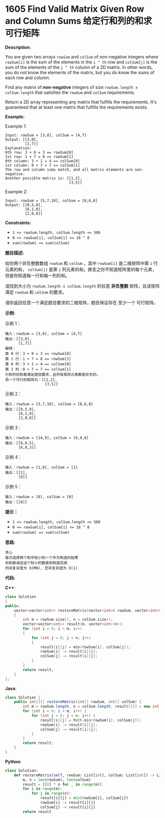 # 1605 Find Valid Matrix Given Row and Column Sums 给定行和列的和求可行矩阵

__Description:__

You are given two arrays `rowSum` and `colSum` of non-negative integers where `rowSum[i]` is the sum of the elements in the `i ^ th` row and `colSum[j]` is the sum of the elements of the `j ^ th` column of a 2D matrix. In other words, you do not know the elements of the matrix, but you do know the sums of each row and column.

Find any matrix of __non-negative__ integers of size `rowSum.length x colSum.length` that satisfies the `rowSum` and `colSum` requirements.

Return a 2D array representing any matrix that fulfills the requirements. It's guaranteed that at least one matrix that fulfills the requirements exists.

__Example:__

Example 1:

```text
Input: rowSum = [3,8], colSum = [4,7]
Output: [[3,0],
         [1,7]]
Explanation: 
0th row: 3 + 0 = 3 == rowSum[0]
1st row: 1 + 7 = 8 == rowSum[1]
0th column: 3 + 1 = 4 == colSum[0]
1st column: 0 + 7 = 7 == colSum[1]
The row and column sums match, and all matrix elements are non-negative.
Another possible matrix is: [[1,2],
                             [3,5]]
```

Example 2:

```text
Input: rowSum = [5,7,10], colSum = [8,6,8]
Output: [[0,5,0],
         [6,1,0],
         [2,0,8]]
```

__Constraints:__

- `1 <= rowSum.length, colSum.length <= 500`
- `0 <= rowSum[i], colSum[i] <= 10 ^ 8`
- `sum(rowSum) == sum(colSum)`

__题目描述:__

给你两个非负整数数组 `rowSum` 和 `colSum` ，其中 `rowSum[i]` 是二维矩阵中第 `i` 行元素的和， `colSum[j]` 是第 `j` 列元素的和。换言之你不知道矩阵里的每个元素，但是你知道每一行和每一列的和。

请找到大小为 `rowSum.length x colSum.length` 的任意 __非负整数__ 矩阵，且该矩阵满足 `rowSum` 和 `colSum` 的要求。

请你返回任意一个满足题目要求的二维矩阵，题目保证存在 至少一个 可行矩阵。

__示例:__

示例 1：

```text
输入：rowSum = [3,8], colSum = [4,7]
输出：[[3,0],
      [1,7]]
解释：
第 0 行：3 + 0 = 3 == rowSum[0]
第 1 行：1 + 7 = 8 == rowSum[1]
第 0 列：3 + 1 = 4 == colSum[0]
第 1 列：0 + 7 = 7 == colSum[1]
行和列的和都满足题目要求，且所有矩阵元素都是非负的。
另一个可行的矩阵为：[[1,2],
                  [3,5]]
```

示例 2：

```text
输入：rowSum = [5,7,10], colSum = [8,6,8]
输出：[[0,5,0],
      [6,1,0],
      [2,0,8]]
```

示例 3：

```text
输入：rowSum = [14,9], colSum = [6,9,8]
输出：[[0,9,5],
      [6,0,3]]
```

示例 4：

```text
输入：rowSum = [1,0], colSum = [1]
输出：[[1],
      [0]]
```

示例 5：

```text
输入：rowSum = [0], colSum = [0]
输出：[[0]]
```

__提示：__

- `1 <= rowSum.length, colSum.length <= 500`
- `0 <= rowSum[i], colSum[i] <= 10 ^ 8`
- `sum(rowSum) == sum(colSum)`

__思路:__

```text
贪心
每次选择两个和中较小的一个作为构造的结果
将和都减去这个较小的数直到构造完成
时间复杂度为 O(MN), 空间复杂度为 O(1)
```

__代码:__

__C++__:

```C++
class Solution
{
public:
    vector<vector<int>> restoreMatrix(vector<int>& rowSum, vector<int>& colSum) 
    {
        int m = rowSum.size(), n = colSum.size();
        vector<vector<int>> result(m, vector<int>(n));
        for (int i = 0; i < m; i++) 
        {
            for (int j = 0; j < n; j++) 
            {
                result[i][j] = min(rowSum[i], colSum[j]);
                rowSum[i] -= result[i][j];
                colSum[j] -= result[i][j];
            }
        }
        return result;
    }
};
```

__Java__:

```Java
class Solution {
    public int[][] restoreMatrix(int[] rowSum, int[] colSum) {
        int m = rowSum.length, n = colSum.length, result[][] = new int[m][n];
        for (int i = 0; i < m; i++) {
            for (int j = 0; j < n; j++) {
                result[i][j] = Math.min(rowSum[i], colSum[j]);
                rowSum[i] -= result[i][j];
                colSum[j] -= result[i][j];
            }
        }
        return result;
    }
}
```

__Python__:

```Python
class Solution:
    def restoreMatrix(self, rowSum: List[int], colSum: List[int]) -> List[List[int]]:
        m, n = len(rowSum), len(colSum)
        result = [[0] * n for _ in range(m)]
        for i in range(m):
            for j in range(n):
                result[i][j] = min(rowSum[i], colSum[j])
                rowSum[i] -= result[i][j]
                colSum[j] -= result[i][j]
        return result
```
